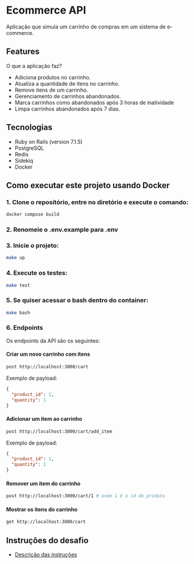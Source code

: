 # Ecommerce API
Aplicação que simula um carrinho de compras em um sistema de e-commerce.

## Features
O que a aplicação faz?
- Adiciona produtos no carrinho.
- Atualiza a quantidade de itens no carrinho.
- Remove itens de um carrinho.
- Gerenciamento de carrinhos abandonados.
- Marca carrinhos como abandonados após 3 horas de inatividade
- Limpa carrinhos abandonados após 7 dias.

## Tecnologias
- Ruby on Rails (version 7.1.5)
- PostgreSQL
- Redis
- Sidekiq
- Docker

## Como executar este projeto usando Docker
### 1. Clone o repositório, entre no diretório e execute o comando:
```bash
docker compose build
```
### 2. Renomeie o .env.example para .env

### 3. Inicie o projeto:
```bash
make up
```
### 4. Execute os testes:
```bash
make test
```
### 5. Se quiser acessar o bash dentro do container:
```bash
make bash
```
### 6. Endpoints
Os endpoints da API são os seguintes:

#### Criar um novo carrinho com itens
```bash
post http://localhost:3000/cart
```
Exemplo de payload:
```json
{
  "product_id": 1,
  "quantity": 1
}
```
#### Adicionar um item ao carrinho
```bash
post http://localhost:3000/cart/add_item
```
Exemplo de payload:
```json
{
  "product_id": 1,
  "quantity": 1
}
```
#### Remover um item do carrinho
```bash
post http://localhost:3000/cart/1 # onde 1 é o id do produto
```

#### Mostrar os itens do carrinho

```bash
get http://localhost:3000/cart
```

## Instruções do desafio
- [Descrição das instruções](docs/instructions.md)